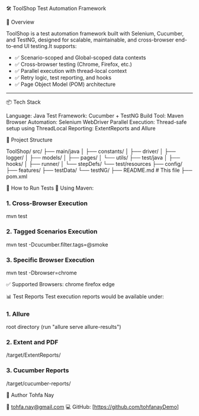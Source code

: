 🛠️ ToolShop Test Automation Framework

📁 Overview

ToolShop is a test automation framework built with Selenium, Cucumber, and TestNG, designed for scalable, maintainable, and cross-browser end-to-end UI testing.It supports:

- ✅ Scenario-scoped and Global-scoped data contexts
- ✅ Cross-browser testing (Chrome, Firefox, etc.)
- ✅ Parallel execution with thread-local context
- ✅ Retry logic, test reporting, and hooks
- ✅ Page Object Model (POM) architecture

---
📦 Tech Stack

Language: Java
Test Framework: Cucumber + TestNG
Build Tool: Maven
Browser Automation: Selenium WebDriver
Parallel Execution: Thread-safe setup using ThreadLocal
Reporting: ExtentReports and Allure

🧪 Project Structure

ToolShop/
src/
├── main/java
│   ├── constants/
│   ├── driver/
│   ├── logger/
│   ├── models/
│   ├── pages/
│   └── utils/
├── test/java
│   ├── hooks/
│   ├── runner/
│   └── stepDefs/
└── test/resources
    ├── config/
    ├── features/
    ├── testData/
    └── testNG/
├── README.md # This file
├── pom.xml

🚀 How to Run Tests
🔧 Using Maven:

### 1. Cross-Browser Execution
mvn test

### 2. Tagged Scenarios Execution
mvn test -Dcucumber.filter.tags=@smoke

### 3. Specific Browser Execution
mvn test -Dbrowser=chrome

✅ Supported Browsers:
chrome
firefox
edge

📊 Test Reports
Test execution reports would be available under:

### 1. Allure
root directory (run "allure serve allure-results")

### 2. Extent and PDF
/target/ExtentReports/

### 3. Cucumber Reports
/target/cucumber-reports/

👤 Author
Tohfa Nay

📧 tohfa.nay@gmail.com
💻 GitHub: [https://github.com/tohfanayDemo]